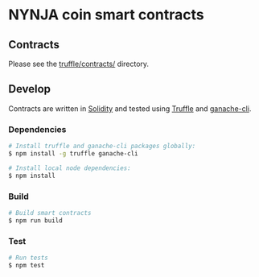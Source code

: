 # NYNJA coin smart contracts

## Contracts

Please see the [truffle/contracts/](truffle/contracts) directory.

## Develop

Contracts are written in [Solidity][solidity] and tested using [Truffle][truffle] and [ganache-cli][ganache-cli].

### Dependencies

```bash
# Install truffle and ganache-cli packages globally:
$ npm install -g truffle ganache-cli

# Install local node dependencies:
$ npm install
```

### Build

```bash
# Build smart contracts
$ npm run build
```

### Test

```bash
# Run tests
$ npm test
```

[NYNJA coin]: https://nynjacoin.com/
[ethereum]: https://www.ethereum.org/
[solidity]: https://solidity.readthedocs.io/en/develop/
[truffle]: http://truffleframework.com/
[ganache-cli]: https://github.com/trufflesuite/ganache-cli
